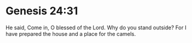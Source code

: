 # Genesis 24:31

He said, Come in, O blessed of the Lord. Why do you stand outside? For I have prepared the house and a place for the camels.
